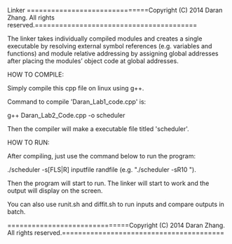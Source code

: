 Linker
==============================Copyright (C) 2014 Daran Zhang. All rights reserved.========================================

The linker takes individually compiled modules and creates a single executable by resolving external symbol references (e.g. variables and functions) and module relative addressing by assigning global addresses after placing the modules’ object code at global addresses.

HOW TO COMPILE:

Simply compile this cpp file on linux using g++.

Command to compile 'Daran_Lab1_code.cpp' is: 

g++ Daran_Lab2_Code.cpp -o scheduler

Then the compiler will make a executable file titled 'scheduler'.

HOW TO RUN:

After compiling, just use the command below to run the program:

./scheduler -s[FLS|R<num>] inputfile randfile (e.g. "./scheduler -sR10 ").

Then the program will start to run. The linker will start to work and the output will display on the screen.

You can also use runit.sh and diffit.sh to run inputs and compare outputs in batch.

==============================Copyright (C) 2014 Daran Zhang. All rights reserved.========================================
